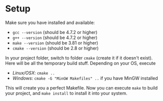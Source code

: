 # Setup

Make sure you have installed and available:
- `gcc --version` (should be 4.7.2 or higher)
- `g++ --version` (should be 4.7.2 or higher)
- `make --version` (should be 3.81 or higher)
- `cmake --version` (should be 2.8 or higher)

In your project folder, switch to folder `cmake` (create it if it doesn't exist). Here will be all the temporary build stuff.
Depending on your OS, execute
- *Linux/OSX*: `cmake ..`
- *Windows*: `cmake -G "MinGW Makefiles" ..` if you have MinGW installed

This will create you a perfect Makefile.
Now you can execute `make` to build your project, and `make install` to install it into your system.
